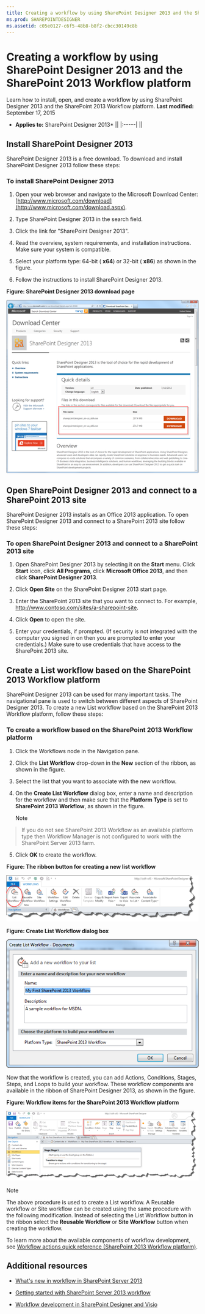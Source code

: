 ```yaml
---
title: Creating a workflow by using SharePoint Designer 2013 and the SharePoint 2013 Workflow platform
ms.prod: SHAREPOINTDESIGNER
ms.assetid: c05e0127-c6f5-48b8-b8f2-cbcc30149c8b
---
```



# Creating a workflow by using SharePoint Designer 2013 and the SharePoint 2013 Workflow platform
Learn how to install, open, and create a workflow by using SharePoint Designer 2013 and the SharePoint 2013 Workflow platform. 
 **Last modified:** September 17, 2015
  
    
    

 * **Applies to:** SharePoint Designer 2013* 
||
|:-----|
||
   

## Install SharePoint Designer 2013
<a name="section1"> </a>

SharePoint Designer 2013 is a free download. To download and install SharePoint Designer 2013 follow these steps: 
  
    
    

### To install SharePoint Designer 2013


1. Open your web browser and navigate to the Microsoft Download Center:  [http://www.microsoft.com/download](http://www.microsoft.com/download.aspx). 
    
  
2. Type SharePoint Designer 2013 in the search field.
    
  
3. Click the link for "SharePoint Designer 2013". 
    
  
4. Read the overview, system requirements, and installation instructions. Make sure your system is compatible. 
    
  
5. Select your platform type: 64-bit ( **x64**) or 32-bit ( **x86**) as shown in the figure. 
    
  
6. Follow the instructions to install SharePoint Designer 2013. 
    
  

**Figure: SharePoint Designer 2013 download page**

  
    
    

  
    
    
![The SharePoint Designer 2013 Download page.](images/SPD15-install-connect-1.png)
  
    
    

  
    
    

  
    
    

## Open SharePoint Designer 2013 and connect to a SharePoint 2013 site
<a name="section2"> </a>

SharePoint Designer 2013 installs as an Office 2013 application. To open SharePoint Designer 2013 and connect to a SharePoint 2013 site follow these steps: 
  
    
    

### To open SharePoint Designer 2013 and connect to a SharePoint 2013 site


1. Open SharePoint Designer 2013 by selecting it on the  **Start** menu. Click **Start** icon, click **All Programs**, click  **Microsoft Office 2013**, and then click  **SharePoint Designer 2013**. 
    
  
2. Click  **Open Site** on the SharePoint Designer 2013 start page.
    
  
3. Enter the SharePoint 2013 site that you want to connect to. For example, http://www.contoso.com/sites/a-sharepoint-site. 
    
  
4. Click  **Open** to open the site.
    
  
5. Enter your credentials, if prompted. (If security is not integrated with the computer you signed in on then you are prompted to enter your credentials.) Make sure to use credentials that have access to the SharePoint 2013 site. 
    
  

## Create a List workflow based on the SharePoint 2013 Workflow platform
<a name="section3"> </a>

SharePoint Designer 2013 can be used for many important tasks. The navigational pane is used to switch between different aspects of SharePoint Designer 2013. To create a new List workflow based on the SharePoint 2013 Workflow platform, follow these steps: 
  
    
    

### To create a workflow based on the SharePoint 2013 Workflow platform


1. Click the Workflows node in the Navigation pane. 
    
  
2. Click the  **List Workflow** drop-down in the **New** section of the ribbon, as shown in the figure.
    
  
3. Select the list that you want to associate with the new workflow. 
    
  
4. On the  **Create List Workflow** dialog box, enter a name and description for the workflow and then make sure that the **Platform Type** is set to **SharePoint 2013 Workflow**, as shown in the figure. 
    
    > [!Note]  
> If you do not see SharePoint 2013 Workflow as an available platform type then Workflow Manager is not configured to work with the SharePoint Server 2013 farm. 
5. Click  **OK** to create the workflow.
    
  

**Figure: The ribbon button for creating a new list workflow**

  
    
    

  
    
    
![SharePoint Designer 2013 - New List Workflow](images/SPD15-install-connect-2.png)
  
    
    

  
    
    

  
    
    

**Figure: Create List Workflow dialog box**

  
    
    

  
    
    
![Workflow Creation Dialog](images/SPD15-install-connect-3.png)
  
    
    

  
    
    

  
    
    
Now that the workflow is created, you can add Actions, Conditions, Stages, Steps, and Loops to build your workflow. These workflow components are available in the ribbon of SharePoint Designer 2013, as shown in the figure. 
  
    
    

**Figure: Workflow items for the SharePoint 2013 Workflow platform**

  
    
    

  
    
    
![Workflow items in the ribbon.](images/SPD15-install-connect-4.png)
  
    
    

    
> [!Note]  
> The above procedure is used to create a List workflow. A Reusable workflow or Site workflow can be created using the same procedure with the following modification. Instead of selecting the List Workflow button in the ribbon select the  **Reusable Workflow** or **Site Workflow** button when creating the workflow.
  
    
    

To learn more about the available components of workflow development, see  [Workflow actions quick reference (SharePoint 2013 Workflow platform)](workflow-actions-quick-reference-sharepoint-2013-workflow-platform.md). 
  
    
    

## Additional resources
<a name="bk_addresources"> </a>


-  [What's new in workflow in SharePoint Server 2013](http://msdn.microsoft.com/library/6ab8a28b-fa2f-4530-8b55-a7f663bf15ea.aspx)
    
  
-  [Getting started with SharePoint Server 2013 workflow](http://msdn.microsoft.com/library/cc73be76-a329-449f-90ab-86822b1c2ee8.aspx)
    
  
-  [Workflow development in SharePoint Designer and Visio](workflow-development-in-sharepoint-designer-and-visio.md)
    
  

  
    
    

